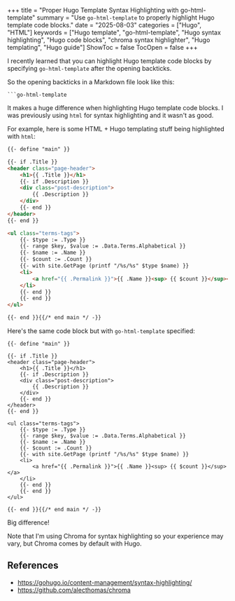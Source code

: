 +++
title = "Proper Hugo Template Syntax Highlighting with go-html-template"
summary = "Use `go-html-template` to properly highlight Hugo template code blocks."
date = "2025-08-03"
categories = ["Hugo", "HTML"]
keywords = ["Hugo template", "go-html-template", "Hugo syntax highlighting", "Hugo code blocks", "chroma syntax highlighter", "Hugo templating", "Hugo guide"]
ShowToc = false
TocOpen = false
+++

I recently learned that you can highlight Hugo template code blocks by specifying `go-html-template` after the opening backticks.

So the opening backticks in a Markdown file look like this:
```
```go-html-template
```

It makes a huge difference when highlighting Hugo template code blocks. I was previously using `html` for syntax highlighting and it wasn't as good.

For example, here is some HTML + Hugo templating stuff being highlighted with `html`:

```html
{{- define "main" }}

{{- if .Title }}
<header class="page-header">
    <h1>{{ .Title }}</h1>
    {{- if .Description }}
    <div class="post-description">
        {{ .Description }}
    </div>
    {{- end }}
</header>
{{- end }}

<ul class="terms-tags">
    {{- $type := .Type }}
    {{- range $key, $value := .Data.Terms.Alphabetical }}
    {{- $name := .Name }}
    {{- $count := .Count }}
    {{- with site.GetPage (printf "/%s/%s" $type $name) }}
    <li>
        <a href="{{ .Permalink }}">{{ .Name }}<sup> {{ $count }}</sup></a>
    </li>
    {{- end }}
    {{- end }}
</ul>

{{- end }}{{/* end main */ -}}
```

Here's the same code block but with `go-html-template` specified:

```go-html-template
{{- define "main" }}

{{- if .Title }}
<header class="page-header">
    <h1>{{ .Title }}</h1>
    {{- if .Description }}
    <div class="post-description">
        {{ .Description }}
    </div>
    {{- end }}
</header>
{{- end }}

<ul class="terms-tags">
    {{- $type := .Type }}
    {{- range $key, $value := .Data.Terms.Alphabetical }}
    {{- $name := .Name }}
    {{- $count := .Count }}
    {{- with site.GetPage (printf "/%s/%s" $type $name) }}
    <li>
        <a href="{{ .Permalink }}">{{ .Name }}<sup> {{ $count }}</sup></a>
    </li>
    {{- end }}
    {{- end }}
</ul>

{{- end }}{{/* end main */ -}}
```

Big difference!

Note that I'm using Chroma for syntax highlighting so your experience may vary, but Chroma comes by default with Hugo.

## References
- https://gohugo.io/content-management/syntax-highlighting/
- https://github.com/alecthomas/chroma
